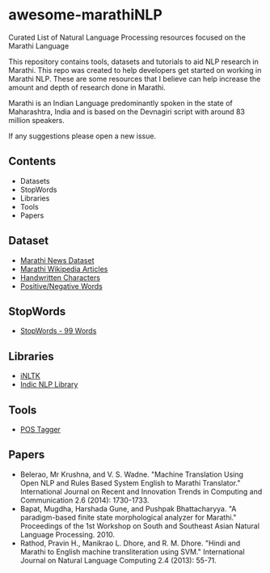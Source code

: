 # awesome-marathiNLP

Curated List of Natural Language Processing resources focused on the Marathi Language

This repository contains tools, datasets and tutorials to aid NLP research in Marathi. This repo was created to help developers get started on working in Marathi NLP. These are some resources that I believe can help increase the amount and depth of research done in Marathi.

Marathi is an Indian Language predominantly spoken in the state of Maharashtra, India and is based on the Devnagiri script with around 83 million speakers.

If any suggestions please open a new issue.


## Contents
* Datasets
* StopWords
* Libraries
* Tools
* Papers


## Dataset
  * [Marathi News Dataset](https://www.kaggle.com/disisbig/marathi-news-dataset)
  * [Marathi Wikipedia Articles](https://www.kaggle.com/disisbig/marathi-wikipedia-articles)
  * [Handwritten Characters](https://www.kaggle.com/shalakadeore/handwritten-marathi-devanagari-characters)
  * [Positive/Negative Words](https://www.kaggle.com/rtatman/sentiment-lexicons-for-81-languages)
 
## StopWords
  * [StopWords - 99 Words](https://www.kaggle.com/rtatman/stopword-lists-for-19-languages)
  
## Libraries
  * [iNLTK](https://github.com/goru001/inltk)
  * [Indic NLP Library](http://anoopkunchukuttan.github.io/indic_nlp_library/)
  
## Tools
  * [POS Tagger](https://github.com/avineshpvs/indic_tagger)

## Papers
  * Belerao, Mr Krushna, and V. S. Wadne. "Machine Translation Using Open NLP and Rules Based System English to Marathi Translator." International Journal on Recent and Innovation Trends in Computing and Communication 2.6 (2014): 1730-1733.
  * Bapat, Mugdha, Harshada Gune, and Pushpak Bhattacharyya. "A paradigm-based finite state morphological analyzer for Marathi." Proceedings of the 1st Workshop on South and Southeast Asian Natural Language Processing. 2010.
  * Rathod, Pravin H., Manikrao L. Dhore, and R. M. Dhore. "Hindi and Marathi to English machine transliteration using SVM." International Journal on Natural Language Computing 2.4 (2013): 55-71.
